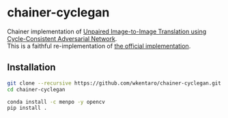 # chainer-cyclegan

Chainer implementation of [Unpaired Image-to-Image Translation using Cycle-Consistent Adversarial Network](https://arxiv.org/abs/1703.10593).  
This is a faithful re-implementation of [the official implementation](https://github.com/junyanz/pytorch-CycleGAN-and-pix2pix).


## Installation

```bash
git clone --recursive https://github.com/wkentaro/chainer-cyclegan.git
cd chainer-cyclegan

conda install -c menpo -y opencv
pip install .
```
